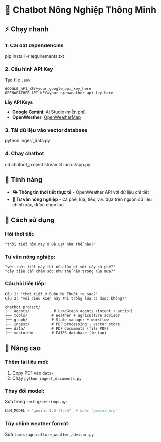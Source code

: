 # 🤖 Chatbot Nông Nghiệp Thông Minh

## ⚡ Chạy nhanh

### 1. Cài đặt dependencies
pip install -r requirements.txt

### 2. Cấu hình API Key
Tạo file `.env`:
```env
GOOGLE_API_KEY=your_google_api_key_here
OPENWEATHER_API_KEY=your_openweather_api_key_here
```

**Lấy API Keys:**
- **Google Gemini**: [AI Studio](https://aistudio.google.com/) (miễn phí)
- **OpenWeather**: [OpenWeatherMap](https://openweathermap.org/api) 

### 3. Tải dữ liệu vào vector database
python ingest_data.py

### 4. Chạy chatbot
cd chatbot_project
streamlit run ui/app.py

## 🎯 Tính năng

- **🌤️ Thông tin thời tiết thực tế** - OpenWeather API với dữ liệu chi tiết
- **🌾 Tư vấn nông nghiệp** - Cà phê, lúa, tiêu, v.v. dựa trên nguồn dữ liệu chính xác, được chọn lọc

## 💬 Cách sử dụng

### Hỏi thời tiết:
```
"thời tiết hôm nay ở Đà Lạt như thế nào?"
```

### Tư vấn nông nghiệp:
```
"với thời tiết này thì nên làm gì với cây cà phê?"
"cây tiêu cần chăm sóc như thế nào trong mùa mưa?"
```

### Câu hỏi liên tiếp:
```
Câu 1: "thời tiết ở Buôn Ma Thuột ra sao?"
Câu 2: "với điều kiện này thì trồng lúa có được không?"
```

```
chatbot_project/
├── agents/           # LangGraph agents (intent + action)
├── tools/           # Weather + agriculture advisor
├── graph/           # State manager + workflow
├── ingest/          # PDF processing + vector store
├── data/            # PDF documents (file PDF)
├── vectordb/        # FAISS database (tự tạo)
```

## 🔧 Nâng cao

### Thêm tài liệu mới:
1. Copy PDF vào `data/`
2. Chạy `python ingest_documents.py`

### Thay đổi model:
Sửa trong `config/settings.py`:
```python
LLM_MODEL = "gemini-1.5-flash"  # hoặc "gemini-pro"
```

### Tùy chỉnh weather format:
Sửa `tools/agriculture_weather_advisor.py`